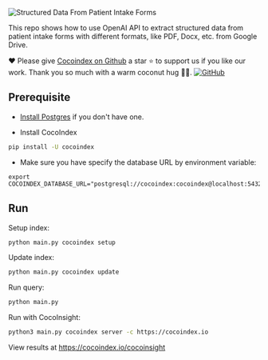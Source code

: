 ![Structured Data From Patient Intake Forms](https://github.com/user-attachments/assets/1f6afb69-d26d-4a08-8774-13982d6aec1e)

This repo shows how to use OpenAI API to extract structured data from patient intake forms with different formats, like PDF, Docx, etc. from Google Drive.

❤️ Please give [Cocoindex on Github](https://github.com/cocoindex-io/cocoindex) a star ⭐ to support us if you like our work. Thank you so much with a warm coconut hug 🥥🤗. [![GitHub](https://img.shields.io/github/stars/cocoindex-io/cocoindex?color=5B5BD6)](https://github.com/cocoindex-io/cocoindex)



## Prerequisite
- [Install Postgres](https://cocoindex.io/docs/getting_started/installation#-install-postgres) if you don't have one.

- Install CocoIndex
```bash
pip install -U cocoindex
```

-  Make sure you have specify the database URL by environment variable:
```
export COCOINDEX_DATABASE_URL="postgresql://cocoindex:cocoindex@localhost:5432/cocoindex"
```

## Run

Setup index:

```bash
python main.py cocoindex setup
```

Update index:

```bash
python main.py cocoindex update
```

Run query:

```bash
python main.py
```

Run with CocoInsight:
```bash
python3 main.py cocoindex server -c https://cocoindex.io
```

View results at https://cocoindex.io/cocoinsight
